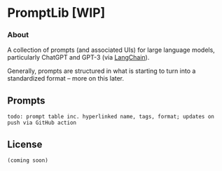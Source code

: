 # PromptLib [WIP]
### About
A collection of prompts (and associated UIs) for large language models, particularly ChatGPT and GPT-3 (via [LangChain](github.com/hwchase17/langchain)).

Generally, prompts are structured in what is starting to turn into a standardized format – more on this later.


## Prompts
`todo: prompt table inc. hyperlinked name, tags, format; updates on push via GitHub action`


## License
`(coming soon)`